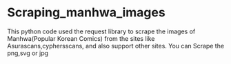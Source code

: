 # Scraping_manhwa_images
This python code used the request library to scrape the images of Manhwa(Popular Korean Comics) from the  sites like Asurascans,cyphersscans, and also support other sites.
You can Scrape the png,svg or jpg
